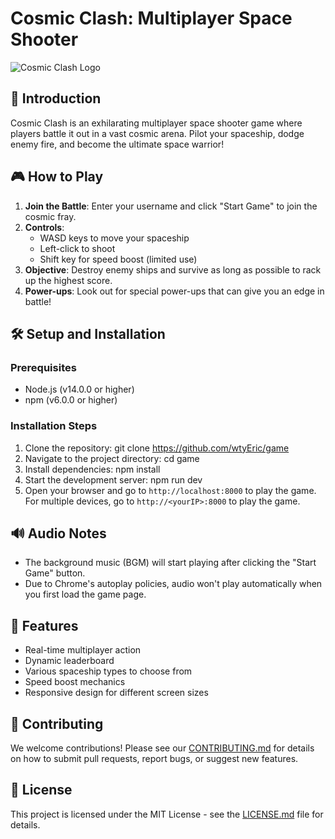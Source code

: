 # Cosmic Clash: Multiplayer Space Shooter

![Cosmic Clash Logo](path/to/your/logo.png)

## 🚀 Introduction

Cosmic Clash is an exhilarating multiplayer space shooter game where players battle it out in a vast cosmic arena. Pilot your spaceship, dodge enemy fire, and become the ultimate space warrior!

## 🎮 How to Play

1. **Join the Battle**: Enter your username and click "Start Game" to join the cosmic fray.
2. **Controls**:
   - WASD keys to move your spaceship
   - Left-click to shoot
   - Shift key for speed boost (limited use)
3. **Objective**: Destroy enemy ships and survive as long as possible to rack up the highest score.
4. **Power-ups**: Look out for special power-ups that can give you an edge in battle!

## 🛠 Setup and Installation

### Prerequisites

- Node.js (v14.0.0 or higher)
- npm (v6.0.0 or higher)

### Installation Steps

1. Clone the repository:
git clone https://github.com/wtyEric/game
2. Navigate to the project directory:
cd game
3. Install dependencies:
npm install
4. Start the development server:
npm run dev
5. Open your browser and go to `http://localhost:8000` to play the game.
   For multiple devices, go to `http://<yourIP>:8000` to play the game.

## 🔊 Audio Notes

- The background music (BGM) will start playing after clicking the "Start Game" button.
- Due to Chrome's autoplay policies, audio won't play automatically when you first load the game page.

## 🌟 Features

- Real-time multiplayer action
- Dynamic leaderboard
- Various spaceship types to choose from
- Speed boost mechanics
- Responsive design for different screen sizes

## 🤝 Contributing

We welcome contributions! Please see our [CONTRIBUTING.md](CONTRIBUTING.md) for details on how to submit pull requests, report bugs, or suggest new features.

## 📜 License

This project is licensed under the MIT License - see the [LICENSE.md](LICENSE.md) file for details.